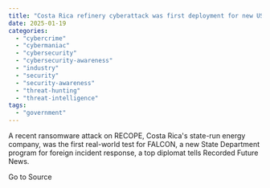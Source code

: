 ```yaml
---
title: "Costa Rica refinery cyberattack was first deployment for new US response program, ambassador says"
date: 2025-01-19
categories: 
  - "cybercrime"
  - "cybermaniac"
  - "cybersecurity"
  - "cybersecurity-awareness"
  - "industry"
  - "security"
  - "security-awareness"
  - "threat-hunting"
  - "threat-intelligence"
tags: 
  - "government"
---
```


A recent ransomware attack on RECOPE, Costa Rica's state-run energy company, was the first real-world test for FALCON, a new State Department program for foreign incident response, a top diplomat tells Recorded Future News.

Go to Source
